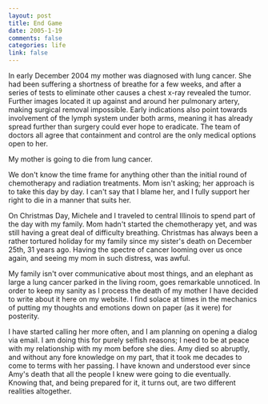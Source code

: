 ```yaml
--- 
layout: post
title: End Game
date: 2005-1-19
comments: false
categories: life
link: false
---
```

In early December 2004 my mother was diagnosed with lung cancer. She had been suffering a shortness of breathe for a few weeks, and after a series of tests to eliminate other causes a chest x-ray revealed the tumor. Further images located it up against and around her pulmonary artery, making surgical removal impossible. Early indications also point towards involvement of the lymph system under both arms, meaning it has already spread further than surgery could ever hope to eradicate. The team of doctors all agree that containment and control are the only medical options open to her.

My mother is going to die from lung cancer.

We don't know the time frame for anything other than the initial round of chemotherapy and radiation treatments. Mom isn't asking; her approach is to take this day by day. I can't say that I blame her, and I fully support her right to die in a manner that suits her.

On Christmas Day, Michele and I traveled to central Illinois to spend part of the day with my family. Mom hadn't started the chemotherapy yet, and was still having a great deal of difficulty breathing. Christmas has always been a rather tortured holiday for my family since my sister's death on December 25th, 31 years ago. Having the spectre of cancer looming over us once again, and seeing my mom in such distress, was awful.

My family isn't over communicative about most things, and an elephant as large a lung cancer parked in the living room, goes remarkable unnoticed. In order to keep my sanity as I process the death of my mother I have decided to write about it here on my website. I find solace at times in the mechanics of putting my thoughts and emotions down on paper (as it were) for posterity.

I have started calling her more often, and I am planning on opening a dialog via email. I am doing this for purely selfish reasons; I need to be at peace with my relationship with my mom before she dies. Amy died so abruptly, and without any fore knowledge on my part, that it took me decades to come to terms with her passing. I have known and understood ever since Amy's death that all the people I knew were going to die eventually. Knowing that, and being prepared for it, it turns out, are two different realities altogether.
